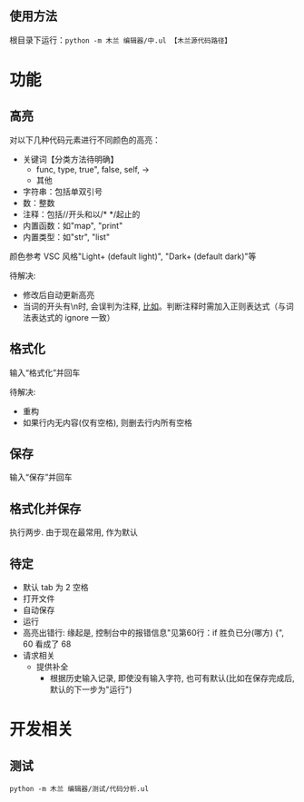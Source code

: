 ## 使用方法

根目录下运行：`python -m 木兰 编辑器/中.ul 【木兰源代码路径】`

# 功能

## 高亮

对以下几种代码元素进行不同颜色的高亮：

- 关键词【分类方法待明确】
  - func, type, true", false, self, ->
  - 其他
- 字符串：包括单双引号
- 数：整数
- 注释：包括//开头和以/* */起止的
- 内置函数：如"map", "print"
- 内置类型：如"str", "list"

颜色参考 VSC 风格"Light+ (default light)", "Dark+ (default dark)"等

待解决:
- 修改后自动更新高亮
- 当词的开头有\n时, 会误判为注释, [比如](编辑器/示例/注释误判.ul)。判断注释时需加入正则表达式（与词法表达式的 ignore 一致）

## 格式化

输入“格式化”并回车

待解决:
- 重构
- 如果行内无内容(仅有空格), 则删去行内所有空格

## 保存

输入“保存”并回车

## 格式化并保存

执行两步. 由于现在最常用, 作为默认

## 待定

- 默认 tab 为 2 空格
- 打开文件
- 自动保存
- 运行
- 高亮出错行: 缘起是, 控制台中的报错信息"见第60行：if 胜负已分(哪方) {", 60 看成了 68
- 请求相关
  - 提供补全
    - 根据历史输入记录, 即使没有输入字符, 也可有默认(比如在保存完成后, 默认的下一步为"运行")

# 开发相关

## 测试
```
python -m 木兰 编辑器/测试/代码分析.ul
```
